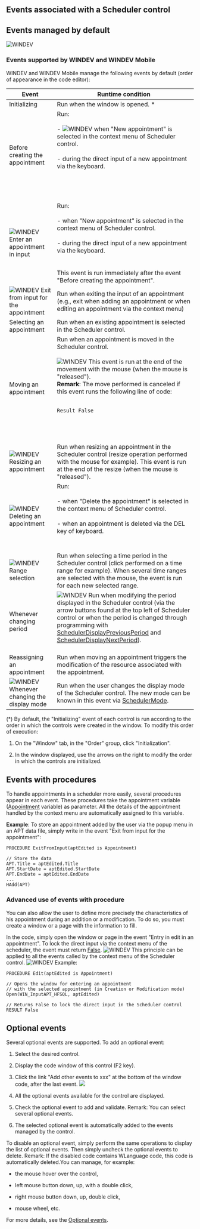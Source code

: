 


## Events associated with a Scheduler control
			



<a name="NOTE1"></a>
<a name="NOTE1_1"></a>


## Events managed by default
<a name="events_managed_default_ELTTEXTE000348"></a>
![WINDEV](https://doc.pcsoft.fr/ext/images/us/WD.png) 

### Events supported by WINDEV and WINDEV Mobile
<a name="events_supported_windev_and_windev_mobile_ELTPARAGRAPHE000013"></a>

WINDEV and WINDEV Mobile manage the following events by default (order of appearance in the code editor):

| Event | Runtime condition |
| --- | --- |
| Initializing | Run when the window is opened. \* |
| Before creating the appointment | Run:<br><br>- ![WINDEV](https://doc.pcsoft.fr/ext/images/us/WD.png) when "New appointment" is selected in the context menu of Scheduler control.<br><br>- during the direct input of a new appointment via the keyboard.<br><br><br><br><br> |
| ![WINDEV](https://doc.pcsoft.fr/ext/images/us/WD.png) Enter an appointment in input | Run:<br><br>- when "New appointment" is selected in the context menu of Scheduler control.<br><br>- during the direct input of a new appointment via the keyboard.<br><br><br>This event is run immediately after the event "Before creating the appointment". |
| ![WINDEV](https://doc.pcsoft.fr/ext/images/us/WD.png) Exit from input for the appointment | Run when exiting the input of an appointment (e.g., exit when adding an appointment or when editing an appointment via the context menu) |
| Selecting an appointment | Run when an existing appointment is selected in the Scheduler control. |
| Moving an appointment | Run when an appointment is moved in the Scheduler control. <br><br>![WINDEV](https://doc.pcsoft.fr/ext/images/us/WD.png) This event is run at the end of the movement with the mouse (when the mouse is "released").<br>**Remark**: The move performed is canceled if this event runs the following line of code: <br><br><pre><code>Result False</code></pre><br><br><br> |
| ![WINDEV](https://doc.pcsoft.fr/ext/images/us/WD.png) Resizing an appointment | Run when resizing an appointment in the Scheduler control (resize operation performed with the mouse for example). This event is run at the end of the resize (when the mouse is "released"). |
| ![WINDEV](https://doc.pcsoft.fr/ext/images/us/WD.png) Deleting an appointment | Run:<br><br>- when "Delete the appointment" is selected in the context menu of Scheduler control.<br><br>- when an appointment is deleted via the DEL key of keyboard.<br><br><br> |
| ![WINDEV](https://doc.pcsoft.fr/ext/images/us/WD.png) Range selection | Run when selecting a time period in the Scheduler control (click performed on a time range for example). When several time ranges are selected with the mouse, the event is run for each new selected range. |
| Whenever changing period | ![WINDEV](https://doc.pcsoft.fr/ext/images/us/WD.png) Run when modifying the period displayed in the Scheduler control (via the arrow buttons found at the top left of Scheduler control or when the period is changed through programming with [SchedulerDisplayPreviousPeriod](../WDLang1/1000019495.md) and [SchedulerDisplayNextPeriod](../WDLang1/1000019496.md)).<br><br> |
| Reassigning an appointment | Run when moving an appointment triggers the modification of the resource associated with the appointment. |
| ![WINDEV](https://doc.pcsoft.fr/ext/images/us/WD.png) Whenever changing the display mode | Run when the user changes the display mode of the Scheduler control. The new mode can be known in this event via [SchedulerMode](../WDLang1/1000019992.md). |


(\*) By default, the "Initializing" event of each control is run according to the order in which the controls were created in the window. To modify this order of execution: 

1. On the "Window" tab, in the "Order" group, click "Initialization".

2. In the window displayed, use the arrows on the right to modify the order in which the controls are initialized.






## Events with procedures
<a name="events_with_procedures_ELTTEXTE000378"></a>
To handle appointments in a scheduler more easily, several procedures appear in each event. These procedures take the appointment variable ([Appointment](../WDLang1/1000019244.md) variable) as parameter. All the details of the appointment handled by the context menu are automatically assigned to this variable. 

**Example**: To store an appointment added by the user via the popup menu in an APT data file, simply write in the event "Exit from input for the appointment": 


```wl
PROCEDURE ExitFromInput(aptEdited is Appointment)

// Store the data
APT.Title = aptEdited.Title
APT.StartDate = aptEdited.StartDate
APT.EndDate = aptEdited.EndDate
...
HAdd(APT)
```



### Advanced use of events with procedure
<a name="advanced_use_events_with_procedure_ELTPARAGRAPHE000266"></a>

You can also allow the user to define more precisely the characteristics of his appointment during an addition or a modification. To do so, you must create a window or a page with the information to fill. 

In the code, simply open the window or page in the event "Entry in edit in an appointment". To lock the direct input via the context menu of the scheduler, the event must return <u><u><u><u>False</u></u></u></u>. 
![WINDEV](https://doc.pcsoft.fr/ext/images/us/WD.png) This principle can be applied to all the events called by the context menu of the Scheduler control. ![WINDEV](https://doc.pcsoft.fr/ext/images/us/WD.png) Example: 


```wl
PROCEDURE Edit(aptEdited is Appointment)

// Opens the window for entering an appointment 
// with the selected appointment (in Creation or Modification mode)
Open(WIN_InputAPT_HFSQL, aptEdited)

// Returns False to lock the direct input in the Scheduler control
RESULT False
```


<a name="NOTE3"></a>
<a name="NOTE3_1"></a>


## Optional events
<a name="optional_events_ELTTEXTE000408"></a>
Several optional events are supported.
To add an optional event:

1. Select the desired control.

2. Display the code window of this control (F2 key).

3. Click the link "Add other events to xxx" at the bottom of the window code, after the last event.  ![](https://doc.pcsoft.fr/en-US/images/image.awp?langid=3&name=Traitements_optionnels_WD_OK%20-%20HC%20N%B0001.gif)


4. All the optional events available for the control are displayed. 

5. Check the optional event to add and validate. 
	Remark: You can select several optional events. 

6. The selected optional event is automatically added to the events managed by the control.




To disable an optional event, simply perform the same operations to display the list of optional events. Then simply uncheck the optional events to delete. 
Remark: If the disabled code contains WLanguage code, this code is automatically deleted.You can manage, for example:

- the mouse hover over the control,

- left mouse button down, up, with a double click,

- right mouse button down, up, double click, 

- mouse wheel, etc.




For more details, see the [Optional events](../WDChamp/1014004.md).


